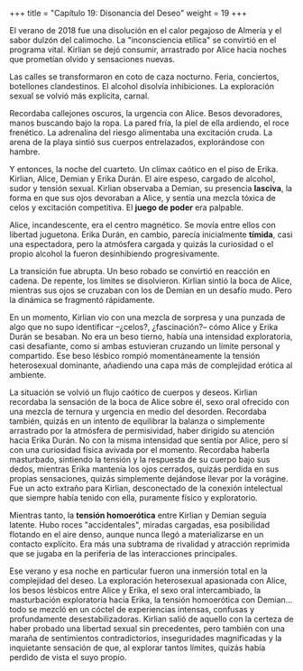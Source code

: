 +++
title = "Capítulo 19: Disonancia del Deseo" 
weight = 19
+++

El verano de 2018 fue una disolución en el calor pegajoso de Almería y el sabor dulzón del calimocho. La "inconsciencia etílica" se convirtió en el programa vital. Kirlian se dejó consumir, arrastrado por Alice hacia noches que prometían olvido y sensaciones nuevas.

Las calles se transformaron en coto de caza nocturno. Feria, conciertos, botellones clandestinos. El alcohol disolvía inhibiciones. La exploración sexual se volvió más explícita, carnal.

Recordaba callejones oscuros, la urgencia con Alice. Besos devoradores, manos buscando bajo la ropa. La pared fría, la piel de ella ardiendo, el roce frenético. La adrenalina del riesgo alimentaba una excitación cruda. La arena de la playa sintió sus cuerpos entrelazados, explorándose con hambre.

Y entonces, la noche del cuarteto. Un clímax caótico en el piso de Erika. Kirlian, Alice, Demian y Erika Durán. El aire espeso, cargado de alcohol, sudor y tensión sexual. Kirlian observaba a Demian, su presencia **lasciva**, la forma en que sus ojos devoraban a Alice, y sentía una mezcla tóxica de celos y excitación competitiva. El **juego de poder** era palpable.

Alice, incandescente, era el centro magnético. Se movía entre ellos con libertad juguetona. Erika Durán, en cambio, parecía inicialmente **tímida**, casi una espectadora, pero la atmósfera cargada y quizás la curiosidad o el propio alcohol la fueron desinhibiendo progresivamente.

La transición fue abrupta. Un beso robado se convirtió en reacción en cadena. De repente, los límites se disolvieron. Kirlian sintió la boca de Alice, mientras sus ojos se cruzaban con los de Demian en un desafío mudo. Pero la dinámica se fragmentó rápidamente.

En un momento, Kirlian vio con una mezcla de sorpresa y una punzada de algo que no supo identificar –¿celos?, ¿fascinación?– cómo Alice y Erika Durán se besaban. No era un beso tierno, había una intensidad exploratoria, casi desafiante, como si ambas estuvieran cruzando un límite personal y compartido. Ese beso lésbico rompió momentáneamente la tensión heterosexual dominante, añadiendo una capa más de complejidad erótica al ambiente.

La situación se volvió un flujo caótico de cuerpos y deseos. Kirlian recordaba la sensación de la boca de Alice sobre él, sexo oral ofrecido con una mezcla de ternura y urgencia en medio del desorden. Recordaba también, quizás en un intento de equilibrar la balanza o simplemente arrastrado por la atmósfera de permisividad, haber dirigido su atención hacia Erika Durán. No con la misma intensidad que sentía por Alice, pero sí con una curiosidad física avivada por el momento. Recordaba haberla masturbado, sintiendo la tensión y la respuesta de su cuerpo bajo sus dedos, mientras Erika mantenía los ojos cerrados, quizás perdida en sus propias sensaciones, quizás simplemente dejándose llevar por la vorágine. Fue un acto extraño para Kirlian, desconectado de la conexión intelectual que siempre había tenido con ella, puramente físico y exploratorio.

Mientras tanto, la **tensión homoerótica** entre Kirlian y Demian seguía latente. Hubo roces "accidentales", miradas cargadas, esa posibilidad flotando en el aire denso, aunque nunca llegó a materializarse en un contacto explícito. Era más una subtrama de rivalidad y atracción reprimida que se jugaba en la periferia de las interacciones principales.

Ese verano y esa noche en particular fueron una inmersión total en la complejidad del deseo. La exploración heterosexual apasionada con Alice, los besos lésbicos entre Alice y Erika, el sexo oral intercambiado, la masturbación exploratoria hacia Erika, la tensión homoerótica con Demian... todo se mezcló en un cóctel de experiencias intensas, confusas y profundamente desestabilizadoras. Kirlian salió de aquello con la certeza de haber probado una libertad sexual sin precedentes, pero también con una maraña de sentimientos contradictorios, inseguridades magnificadas y la inquietante sensación de que, al explorar tantos límites, quizás había perdido de vista el suyo propio.